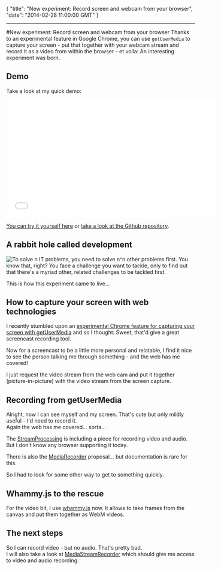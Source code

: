 {
  "title": "New experiment: Record screen and webcam from your browser",
  "date": "2014-02-28 11:00:00 GMT"
}

---

#New experiment: Record screen and webcam from your browser
Thanks to an experimental feature in Google Chrome, you can use ``getUserMedia`` to capture your screen - put that together with your webcam stream and record it as a video from within the browser - et voila: An interesting experiment was born.

## Demo
Take a look at my quick demo:

<iframe width="560" height="315" src="//www.youtube.com/embed/dvoFHovgzjw" frameborder="0" allowfullscreen></iframe>

[You can try it yourself here](https://googledrive.com/host/0B9MEoZDi5-peZVdwT3lDT09iaEE/index.html) or [take a look at the Github repository](https://github.com/AVGP/webcaster).
## A rabbit hole called development
![To solve n IT problems, you need to solve n^n other problems first.](https://lh4.googleusercontent.com/-q_CSd6VuGxg/UfeYTp6ci_I/AAAAAAAAgV8/gXy32wVX47A/w480-h360-no/programming.gif)
You know that, right? You face a challenge you want to tackle, only to find out that there's a myriad other, related challenges to be tackled first.

This is how this experiment came to live...

## How to capture your screen with web technologies

I recently stumbled upon an [experimental Chrome feature for capturing your screen with getUserMedia](https://html5-demos.appspot.com/static/getusermedia/screenshare.html) and so I thought: Sweet, that'd give a great screencast recording tool.

Now for a screencast to be a little more personal and relatable, I find it nice to see the person talking me through something - and the web has me covered!

I just request the video stream from the web cam and put it together (picture-in-picture) with the video stream from the screen capture.

## Recording from getUserMedia

Alright, now I can see myself and my screen. That's cute but only mildly useful - I'd need to record it.  
Again the web has me covered... sorta...

The [StreamProcessing](https://dvcs.w3.org/hg/audio/raw-file/tip/streams/StreamProcessing.html#canvas-recording) is including a piece for recording video and audio. But I don't know any browser supporting it today.

There is also the [MediaRecorder](https://dvcs.w3.org/hg/dap/raw-file/default/media-stream-capture/MediaRecorder.html) proposal... but documentation is rare for this.

So I had to look for some other way to get to something quickly.

## Whammy.js to the rescue
For the video bit, I use [whammy.js](https://www.google.ch/url?sa=t&rct=j&q=&esrc=s&source=web&cd=1&cad=rja&ved=0CC0QFjAA&url=https%3A%2F%2Fgithub.com%2Fantimatter15%2Fwhammy&ei=skkQU-qzKa3W7QaYsoGYAQ&usg=AFQjCNHnojPKL3RVts0aijCFcY0QaXSF8A&bvm=bv.61965928,d.ZGU) now. It allows to take frames from the canvas and put them together as WebM videos.

## The next steps

So I can record video - but no audio. That's pretty bad.  
I will also take a look at [MediaStreamRecorder](https://github.com/streamproc/MediaStreamRecorder) which should give me access to video and audio recording.
